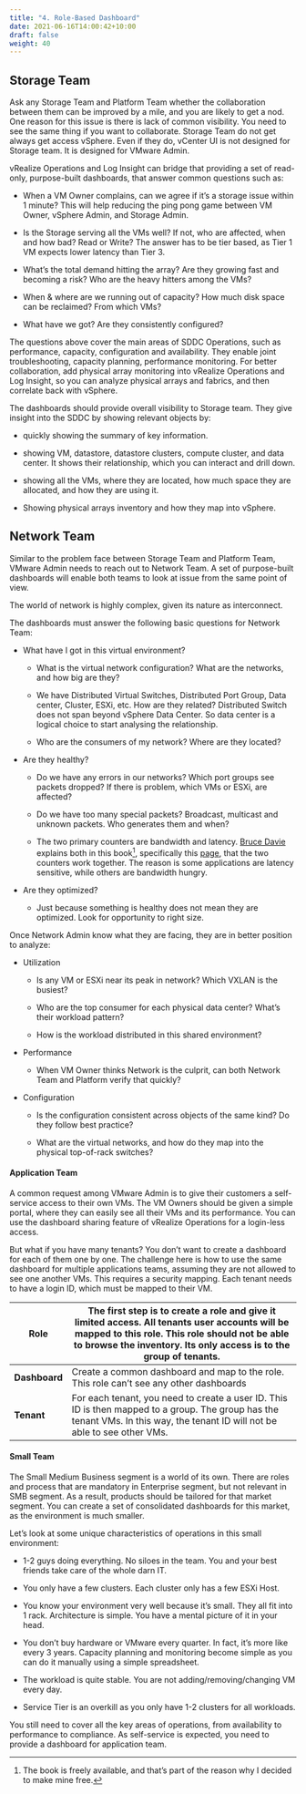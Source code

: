 ```yaml
---
title: "4. Role-Based Dashboard"
date: 2021-06-16T14:00:42+10:00
draft: false
weight: 40
---
```


## Storage Team

Ask any Storage Team and Platform Team whether the collaboration between them can be improved by a mile, and you are likely to get a nod. One reason for this issue is there is lack of common visibility. You need to see the same thing if you want to collaborate. Storage Team do not get always get access vSphere. Even if they do, vCenter UI is not designed for Storage team. It is designed for VMware Admin.

vRealize Operations and Log Insight can bridge that providing a set of read-only, purpose-built dashboards, that answer common questions such as:

- When a VM Owner complains, can we agree if it’s a storage issue within 1 minute? This will help reducing the ping pong game between VM Owner, vSphere Admin, and Storage Admin.

- Is the Storage serving all the VMs well? If not, who are affected, when and how bad? Read or Write? The answer has to be tier based, as Tier 1 VM expects lower latency than Tier 3.

- What’s the total demand hitting the array? Are they growing fast and becoming a risk? Who are the heavy hitters among the VMs?

- When & where are we running out of capacity? How much disk space can be reclaimed? From which VMs?

- What have we got? Are they consistently configured?

The questions above cover the main areas of SDDC Operations, such as performance, capacity, configuration and availability. They enable joint troubleshooting, capacity planning, performance monitoring. For better collaboration, add physical array monitoring into vRealize Operations and Log Insight, so you can analyze physical arrays and fabrics, and then correlate back with vSphere.

The dashboards should provide overall visibility to Storage team. They give insight into the SDDC by showing relevant objects by:

- quickly showing the summary of key information.

- showing VM, datastore, datastore clusters, compute cluster, and data center. It shows their relationship, which you can interact and drill down.

-   showing all the VMs, where they are located, how much space they are allocated, and how they are using it.

-   Showing physical arrays inventory and how they map into vSphere.

## Network Team

Similar to the problem face between Storage Team and Platform Team, VMware Admin needs to reach out to Network Team. A set of purpose-built dashboards will enable both teams to look at issue from the same point of view.

The world of network is highly complex, given its nature as interconnect.

The dashboards must answer the following basic questions for Network Team:

- What have I got in this virtual environment?

    -   What is the virtual network configuration? What are the networks, and how big are they?

    -   We have Distributed Virtual Switches, Distributed Port Group, Data center, Cluster, ESXi, etc. How are they related? Distributed Switch does not span beyond vSphere Data Center. So data center is a logical choice to start analysing the relationship.

    -   Who are the consumers of my network? Where are they located?

-   Are they healthy?

    -   Do we have any errors in our networks? Which port groups see packets dropped? If there is problem, which VMs or ESXi, are affected?

    -   Do we have too many special packets? Broadcast, multicast and unknown packets. Who generates them and when?

    -   The two primary counters are bandwidth and latency. [Bruce Davie](https://www.linkedin.com/in/bruce-davie/) explains both in this book[^1], specifically this [page](https://book.systemsapproach.org/foundation/performance.html), that the two counters work together. The reason is some applications are latency sensitive, while others are bandwidth hungry.

-   Are they optimized?

    -   Just because something is healthy does not mean they are optimized. Look for opportunity to right size.

Once Network Admin know what they are facing, they are in better position to analyze:

-   Utilization

    -   Is any VM or ESXi near its peak in network? Which VXLAN is the busiest?

    -   Who are the top consumer for each physical data center? What’s their workload pattern?

    -   How is the workload distributed in this shared environment?

-   Performance

    -   When VM Owner thinks Network is the culprit, can both Network Team and Platform verify that quickly?

-   Configuration

    -   Is the configuration consistent across objects of the same kind? Do they follow best practice?

    -   What are the virtual networks, and how do they map into the physical top-of-rack switches?

#### Application Team

A common request among VMware Admin is to give their customers a self-service access to their own VMs. The VM Owners should be given a simple portal, where they can easily see all their VMs and its performance. You can use the dashboard sharing feature of vRealize Operations for a login-less access.

But what if you have many tenants? You don’t want to create a dashboard for each of them one by one. The challenge here is how to use the same dashboard for multiple applications teams, assuming they are not allowed to see one another VMs. This requires a security mapping. Each tenant needs to have a login ID, which must be mapped to their VM.

| **Role**      | The first step is to create a role and give it limited access. All tenants user accounts will be mapped to this role. This role should not be able to browse the inventory. Its only access is to the group of tenants. |
|---------------|-------------------------------------------------------------------------------------------------------------------------------------------------------------------------------------------------------------------------|
| **Dashboard** | Create a common dashboard and map to the role. This role can’t see any other dashboards                                                                                                                                 |
| **Tenant**    | For each tenant, you need to create a user ID. This ID is then mapped to a group. The group has the tenant VMs. In this way, the tenant ID will not be able to see other VMs.                                           |

#### Small Team

The Small Medium Business segment is a world of its own. There are roles and process that are mandatory in Enterprise segment, but not relevant in SMB segment. As a result, products should be tailored for that market segment. You can create a set of consolidated dashboards for this market, as the environment is much smaller.

Let’s look at some unique characteristics of operations in this small environment:

-   1-2 guys doing everything. No siloes in the team. You and your best friends take care of the whole darn IT.

-   You only have a few clusters. Each cluster only has a few ESXi Host.

-   You know your environment very well because it’s small. They all fit into 1 rack. Architecture is simple. You have a mental picture of it in your head.

-   You don’t buy hardware or VMware every quarter. In fact, it’s more like every 3 years. Capacity planning and monitoring become simple as you can do it manually using a simple spreadsheet.

-   The workload is quite stable. You are not adding/removing/changing VM every day.

-   Service Tier is an overkill as you only have 1-2 clusters for all workloads.

You still need to cover all the key areas of operations, from availability to performance to compliance. As self-service is expected, you need to provide a dashboard for application team.

[^1]: The book is freely available, and that’s part of the reason why I decided to make mine free.